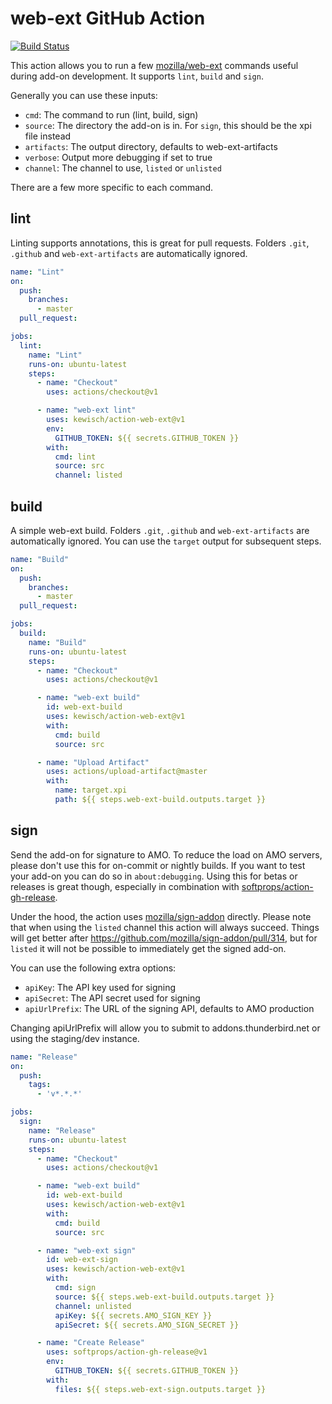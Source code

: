 web-ext GitHub Action
=====================

[![Build Status](https://github.com/kewisch/action-web-ext/workflows/Build/badge.svg)](https://github.com/kewisch/action-web-ext/actions?workflow=Build)

This action allows you to run a few [mozilla/web-ext](https://github.com/mozilla/web-ext) commands
useful during add-on development. It supports `lint`, `build` and `sign`.

Generally you can use these inputs:

* `cmd`: The command to run (lint, build, sign)
* `source`: The directory the add-on is in. For `sign`, this should be the xpi file instead
* `artifacts`: The output directory, defaults to web-ext-artifacts
* `verbose`: Output more debugging if set to true
* `channel`: The channel to use, `listed` or `unlisted`

There are a few more specific to each command.

lint
----

Linting supports annotations, this is great for pull requests. Folders `.git`, `.github` and
`web-ext-artifacts` are automatically ignored.

```yaml
name: "Lint"
on:
  push:
    branches:
      - master
  pull_request:

jobs:
  lint:
    name: "Lint"
    runs-on: ubuntu-latest
    steps:
      - name: "Checkout"
        uses: actions/checkout@v1

      - name: "web-ext lint"
        uses: kewisch/action-web-ext@v1
        env:
          GITHUB_TOKEN: ${{ secrets.GITHUB_TOKEN }}
        with:
          cmd: lint
          source: src
          channel: listed
```

build
-----

A simple web-ext build. Folders `.git`, `.github` and `web-ext-artifacts` are automatically ignored. You can use the `target` output for subsequent steps.

```yaml
name: "Build"
on:
  push:
    branches:
      - master
  pull_request:

jobs:
  build:
    name: "Build"
    runs-on: ubuntu-latest
    steps:
      - name: "Checkout"
        uses: actions/checkout@v1

      - name: "web-ext build"
        id: web-ext-build
        uses: kewisch/action-web-ext@v1
        with:
          cmd: build
          source: src

      - name: "Upload Artifact"
        uses: actions/upload-artifact@master
        with:
          name: target.xpi
          path: ${{ steps.web-ext-build.outputs.target }}
```

sign
----

Send the add-on for signature to AMO. To reduce the load on AMO servers, please don't use this for on-commit or nightly builds. If you want to test your add-on you can do so in `about:debugging`. Using this for betas or releases is great though, especially in combination with [softprops/action-gh-release](https://github.com/softprops/action-gh-release).

Under the hood, the action uses [mozilla/sign-addon](https://github.com/mozilla/sign-addon)
directly. Please note that when using the `listed` channel this action will always succeed. Things
will get better after https://github.com/mozilla/sign-addon/pull/314, but for `listed` it will not be
possible to immediately get the signed add-on.

You can use the following extra options:
* `apiKey`: The API key used for signing
* `apiSecret`: The API secret used for signing
* `apiUrlPrefix`: The URL of the signing API, defaults to AMO production

Changing apiUrlPrefix will allow you to submit to addons.thunderbird.net or using the staging/dev instance.

```yaml
name: "Release"
on:
  push:
    tags:
      - 'v*.*.*'

jobs:
  sign:
    name: "Release"
    runs-on: ubuntu-latest
    steps:
      - name: "Checkout"
        uses: actions/checkout@v1

      - name: "web-ext build"
        id: web-ext-build
        uses: kewisch/action-web-ext@v1
        with:
          cmd: build
          source: src

      - name: "web-ext sign"
        id: web-ext-sign
        uses: kewisch/action-web-ext@v1
        with:
          cmd: sign
          source: ${{ steps.web-ext-build.outputs.target }}
          channel: unlisted
          apiKey: ${{ secrets.AMO_SIGN_KEY }}
          apiSecret: ${{ secrets.AMO_SIGN_SECRET }}

      - name: "Create Release"
        uses: softprops/action-gh-release@v1
        env:
          GITHUB_TOKEN: ${{ secrets.GITHUB_TOKEN }}
        with:
          files: ${{ steps.web-ext-sign.outputs.target }}
```
